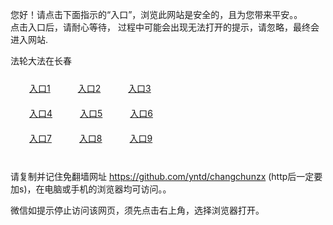 您好！请点击下面指示的“入口”，浏览此网站是安全的，且为您带来平安。。 <br/>
点击入口后，请耐心等待， 过程中可能会出现无法打开的提示，请忽略，最终会进入网站. </br>

法轮大法在长春<br/>
<div style="padding:10px"><a style="margin:20px" target="_blank" href="https://d1hmz2sqg3tnmf.cloudfront.net/2Qpsp?ezprkuq" id="ccLink1" rel="nofollow">入口1</a> <a target="_blank" style="margin:20px" href="https://d16u5i9isio2fd.cloudfront.net/2Qpsp?mziejx" id="ccLink2" rel="nofollow">入口2</a> <a style="margin:20px" target="_blank" href="https://d3h5lcxb7o6cvg.cloudfront.net/2Qpsp?mbdqsp" id="ccLink3" rel="nofollow">入口3</a></div>

<div style="padding:10px" ><a style="margin:20px" target="_blank" href="https://d1hmz2sqg3tnmf.cloudfront.net/2Qpsp?ezprkuq" id="ccLink4" rel="nofollow">入口4</a> <a style="margin:20px" href="https://d16u5i9isio2fd.cloudfront.net/2Qpsp?mziejx" target="_blank" id="ccLink5" rel="nofollow">入口5</a> <a style="margin:20px" href="https://d3h5lcxb7o6cvg.cloudfront.net/2Qpsp?mbdqsp" target="_blank" id="ccLink6" rel="nofollow">入口6</a></div>

<div style="padding:10px"><a style="margin:20px" target="_blank" href="https://d1hmz2sqg3tnmf.cloudfront.net/2Qpsp?ezprkuq" id="ccLink7" rel="nofollow">入口7</a> <a style="margin:20px" href="https://d16u5i9isio2fd.cloudfront.net/2Qpsp?mziejx" target="_blank" id="ccLink8" rel="nofollow">入口8</a> <a style="margin:20px" target="_blank" href="https://d3h5lcxb7o6cvg.cloudfront.net/2Qpsp?mbdqsp" id="ccLink9" rel="nofollow">入口9</a></div>

<br/>



请复制并记住免翻墙网址 https://github.com/yntd/changchunzx (http后一定要加s)，在电脑或手机的浏览器均可访问。。<br/>

微信如提示停止访问该网页，须先点击右上角，选择浏览器打开。
